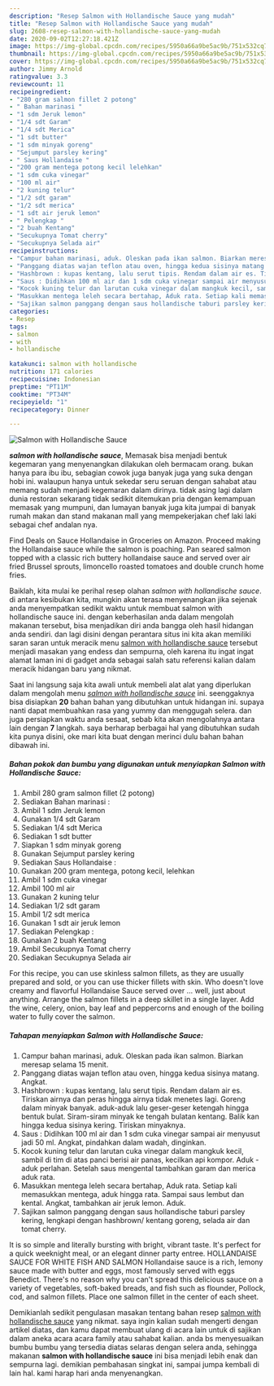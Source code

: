 ```yaml
---
description: "Resep Salmon with Hollandische Sauce yang mudah"
title: "Resep Salmon with Hollandische Sauce yang mudah"
slug: 2608-resep-salmon-with-hollandische-sauce-yang-mudah
date: 2020-09-02T12:27:18.421Z
image: https://img-global.cpcdn.com/recipes/5950a66a9be5ac9b/751x532cq70/salmon-with-hollandische-sauce-foto-resep-utama.jpg
thumbnail: https://img-global.cpcdn.com/recipes/5950a66a9be5ac9b/751x532cq70/salmon-with-hollandische-sauce-foto-resep-utama.jpg
cover: https://img-global.cpcdn.com/recipes/5950a66a9be5ac9b/751x532cq70/salmon-with-hollandische-sauce-foto-resep-utama.jpg
author: Jimmy Arnold
ratingvalue: 3.3
reviewcount: 11
recipeingredient:
- "280 gram salmon fillet 2 potong"
- " Bahan marinasi "
- "1 sdm Jeruk lemon"
- "1/4 sdt Garam"
- "1/4 sdt Merica"
- "1 sdt butter"
- "1 sdm minyak goreng"
- "Sejumput parsley kering"
- " Saus Hollandaise "
- "200 gram mentega potong kecil lelehkan"
- "1 sdm cuka vinegar"
- "100 ml air"
- "2 kuning telur"
- "1/2 sdt garam"
- "1/2 sdt merica"
- "1 sdt air jeruk lemon"
- " Pelengkap "
- "2 buah Kentang"
- "Secukupnya Tomat cherry"
- "Secukupnya Selada air"
recipeinstructions:
- "Campur bahan marinasi, aduk. Oleskan pada ikan salmon. Biarkan meresap selama 15 menit."
- "Panggang diatas wajan teflon atau oven, hingga kedua sisinya matang. Angkat."
- "Hashbrown : kupas kentang, lalu serut tipis. Rendam dalam air es. Tiriskan airnya dan peras hingga airnya tidak menetes lagi. Goreng dalam minyak banyak. aduk-aduk lalu geser-geser ketengah hingga bentuk bulat. Siram-siram minyak ke tengah bulatan kentang. Balik kan hingga kedua sisinya kering. Tiriskan minyaknya."
- "Saus : Didihkan 100 ml air dan 1 sdm cuka vinegar sampai air menyusut jadi 50 ml. Angkat, pindahkan dalam wadah, dinginkan."
- "Kocok kuning telur dan larutan cuka vinegar dalam mangkuk kecil, sambil di tim di atas panci berisi air panas, kecilkan api kompor. Aduk - aduk perlahan. Setelah saus mengental tambahkan garam dan merica aduk rata."
- "Masukkan mentega leleh secara bertahap, Aduk rata. Setiap kali memasukkan mentega, aduk hingga rata. Sampai saus lembut dan kental. Angkat, tambahkan air jeruk lemon. Aduk."
- "Sajikan salmon panggang dengan saus hollandische taburi parsley kering, lengkapi dengan hashbrown/ kentang goreng, selada air dan tomat cherry."
categories:
- Resep
tags:
- salmon
- with
- hollandische

katakunci: salmon with hollandische 
nutrition: 171 calories
recipecuisine: Indonesian
preptime: "PT11M"
cooktime: "PT34M"
recipeyield: "1"
recipecategory: Dinner

---
```



![Salmon with Hollandische Sauce](https://img-global.cpcdn.com/recipes/5950a66a9be5ac9b/751x532cq70/salmon-with-hollandische-sauce-foto-resep-utama.jpg)

<b><i>salmon with hollandische sauce</i></b>, Memasak bisa menjadi bentuk kegemaran yang menyenangkan dilakukan oleh bermacam orang. bukan hanya para ibu ibu, sebagian cowok juga banyak juga yang suka dengan hobi ini. walaupun hanya untuk sekedar seru seruan dengan sahabat atau memang sudah menjadi kegemaran dalam dirinya. tidak asing lagi dalam dunia restoran sekarang tidak sedikit ditemukan pria dengan kemampuan memasak yang mumpuni, dan lumayan banyak juga kita jumpai di banyak rumah makan dan stand makanan mall yang mempekerjakan chef laki laki sebagai chef andalan nya.

Find Deals on Sauce Hollandaise in Groceries on Amazon. Proceed making the Hollandaise sauce while the salmon is poaching. Pan seared salmon topped with a classic rich buttery hollandaise sauce and served over air fried Brussel sprouts, limoncello roasted tomatoes and double crunch home fries.

Baiklah, kita mulai ke perihal resep olahan <i>salmon with hollandische sauce</i>. di antara kesibukan kita, mungkin akan terasa menyenangkan jika sejenak anda menyempatkan sedikit waktu untuk membuat salmon with hollandische sauce ini. dengan keberhasilan anda dalam mengolah makanan tersebut, bisa menjadikan diri anda bangga oleh hasil hidangan anda sendiri. dan lagi disini dengan perantara situs ini kita akan memiliki saran saran untuk meracik menu <u>salmon with hollandische sauce</u> tersebut menjadi masakan yang endess dan sempurna, oleh karena itu ingat ingat alamat laman ini di gadget anda sebagai salah satu referensi kalian dalam meracik hidangan baru yang nikmat.


Saat ini langsung saja kita awali untuk membeli alat alat yang diperlukan dalam mengolah menu <u><i>salmon with hollandische sauce</i></u> ini. seenggaknya bisa disiapkan <b>20</b> bahan bahan yang dibutuhkan untuk hidangan ini. supaya nanti dapat membuahkan rasa yang yummy dan menggugah selera. dan juga persiapkan waktu anda sesaat, sebab kita akan mengolahnya antara lain dengan <b>7</b> langkah. saya berharap berbagai hal yang dibutuhkan sudah kita punya disini, oke mari kita buat dengan merinci dulu bahan bahan dibawah ini.

<!--inarticleads1-->

##### Bahan pokok dan bumbu yang digunakan untuk menyiapkan Salmon with Hollandische Sauce:

1. Ambil 280 gram salmon fillet (2 potong)
1. Sediakan  Bahan marinasi :
1. Ambil 1 sdm Jeruk lemon
1. Gunakan 1/4 sdt Garam
1. Sediakan 1/4 sdt Merica
1. Sediakan 1 sdt butter
1. Siapkan 1 sdm minyak goreng
1. Gunakan Sejumput parsley kering
1. Sediakan  Saus Hollandaise :
1. Gunakan 200 gram mentega, potong kecil, lelehkan
1. Ambil 1 sdm cuka vinegar
1. Ambil 100 ml air
1. Gunakan 2 kuning telur
1. Sediakan 1/2 sdt garam
1. Ambil 1/2 sdt merica
1. Gunakan 1 sdt air jeruk lemon
1. Sediakan  Pelengkap :
1. Gunakan 2 buah Kentang
1. Ambil Secukupnya Tomat cherry
1. Sediakan Secukupnya Selada air


For this recipe, you can use skinless salmon fillets, as they are usually prepared and sold, or you can use thicker fillets with skin. Who doesn&#39;t love creamy and flavorful Hollandaise Sauce served over … well, just about anything. Arrange the salmon fillets in a deep skillet in a single layer. Add the wine, celery, onion, bay leaf and peppercorns and enough of the boiling water to fully cover the salmon. 

<!--inarticleads2-->

##### Tahapan menyiapkan Salmon with Hollandische Sauce:

1. Campur bahan marinasi, aduk. Oleskan pada ikan salmon. Biarkan meresap selama 15 menit.
1. Panggang diatas wajan teflon atau oven, hingga kedua sisinya matang. Angkat.
1. Hashbrown : kupas kentang, lalu serut tipis. Rendam dalam air es. Tiriskan airnya dan peras hingga airnya tidak menetes lagi. Goreng dalam minyak banyak. aduk-aduk lalu geser-geser ketengah hingga bentuk bulat. Siram-siram minyak ke tengah bulatan kentang. Balik kan hingga kedua sisinya kering. Tiriskan minyaknya.
1. Saus : Didihkan 100 ml air dan 1 sdm cuka vinegar sampai air menyusut jadi 50 ml. Angkat, pindahkan dalam wadah, dinginkan.
1. Kocok kuning telur dan larutan cuka vinegar dalam mangkuk kecil, sambil di tim di atas panci berisi air panas, kecilkan api kompor. Aduk - aduk perlahan. Setelah saus mengental tambahkan garam dan merica aduk rata.
1. Masukkan mentega leleh secara bertahap, Aduk rata. Setiap kali memasukkan mentega, aduk hingga rata. Sampai saus lembut dan kental. Angkat, tambahkan air jeruk lemon. Aduk.
1. Sajikan salmon panggang dengan saus hollandische taburi parsley kering, lengkapi dengan hashbrown/ kentang goreng, selada air dan tomat cherry.


It is so simple and literally bursting with bright, vibrant taste. It&#39;s perfect for a quick weeknight meal, or an elegant dinner party entree. HOLLANDAISE SAUCE FOR WHITE FISH AND SALMON Hollandaise sauce is a rich, lemony sauce made with butter and eggs, most famously served with eggs Benedict. There&#39;s no reason why you can&#39;t spread this delicious sauce on a variety of vegetables, soft-baked breads, and fish such as flounder, Pollock, cod, and salmon fillets. Place one salmon fillet in the center of each sheet. 

Demikianlah sedikit pengulasan masakan tentang bahan resep <u>salmon with hollandische sauce</u> yang nikmat. saya ingin kalian sudah mengerti dengan artikel diatas, dan kamu dapat membuat ulang di acara lain untuk di sajikan dalam aneka acara acara family atau sahabat kalian. anda bs menyesuaikan bumbu bumbu yang tersedia diatas selaras dengan selera anda, sehingga makanan <b>salmon with hollandische sauce</b> ini bisa menjadi lebih enak dan sempurna lagi. demikian pembahasan singkat ini, sampai jumpa kembali di lain hal. kami harap hari anda menyenangkan.
